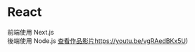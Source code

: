 # React
前端使用 Next.js
<br>後端使用 Node.js
[查看作品影片](https://youtu.be/vgRAedBKx5U)https://youtu.be/vgRAedBKx5U)
